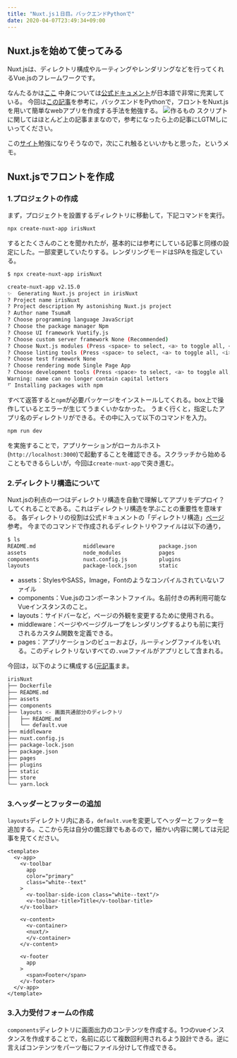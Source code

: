 ```yaml
---
title: "Nuxt.js１日目。バックエンドPythonで"
date: 2020-04-07T23:49:34+09:00
---
```


## Nuxt.jsを始めて使ってみる

Nuxt.jsは、ディレクトリ構成やルーティングやレンダリングなどを行ってくれるVue.jsのフレームワークです。
<!--more-->
なんたるかは[ここ](https://qiita.com/Kentaro91011/items/406d8121775f98ddd84d)
中身については[公式ドキュメント](https://ja.nuxtjs.org/guide/installation)が日本語で非常に充実している。
今回は[この記事](https://qiita.com/kurakura0916/items/7a19355e8dc5d63f4631)を参考に，バックエンドをPythonで，フロントをNuxt.jsを用いて簡単なwebアプリを作成する手法を勉強する。
![作るもの](https://qiita-user-contents.imgix.net/https%3A%2F%2Fqiita-image-store.s3.ap-northeast-1.amazonaws.com%2F0%2F270991%2F2a1e433d-73b9-3f48-ddf4-362d0f112a8f.gif?ixlib=rb-1.2.2&auto=format&gif-q=60&q=75&w=1400&fit=max&s=b54923a77ea74266e15e82c62c3fefb0)
スクリプトに関してはほとんど上の記事ままなので，参考になったら上の記事にLGTMしにいってください。

この[サイト](https://b1tblog.com/2019/12/24/nuxt-app1/)勉強になりそうなので，次にこれ触るといいかもと思った，というメモ。

## Nuxt.jsでフロントを作成

### 1.プロジェクトの作成

まず，プロジェクトを設置するディレクトリに移動して，下記コマンドを実行。

```bash
npx create-nuxt-app irisNuxt
```

するとたくさんのことを聞かれたが，基本的には参考にしている記事と同様の設定にした。一部変更していたりする。レンダリングモードはSPAを指定している。

```bash
$ npx create-nuxt-app irisNuxt

create-nuxt-app v2.15.0
✨  Generating Nuxt.js project in irisNuxt
? Project name irisNuxt
? Project description My astonishing Nuxt.js project
? Author name TsumaR
? Choose programming language JavaScript
? Choose the package manager Npm
? Choose UI framework Vuetify.js
? Choose custom server framework None (Recommended)
? Choose Nuxt.js modules (Press <space> to select, <a> to toggle all, <i> to invert selection)
? Choose linting tools (Press <space> to select, <a> to toggle all, <i> to invert selection)
? Choose test framework None
? Choose rendering mode Single Page App
? Choose development tools (Press <space> to select, <a> to toggle all, <i> to invert selection)
Warning: name can no longer contain capital letters
⠋ Installing packages with npm
```

すべて返答すると`npm`が必要パッケージをインストールしてくれる。box上で操作しているとエラーが生じてうまくいかなかった。
うまく行くと，指定したアプリ名のディレクトリができる。その中に入って以下のコマンドを入力。

```bash
npm run dev
```

を実施することで，アプリケーションがローカルホスト(`http://localhost:3000`)で起動することを確認できる。スクラッチから始めることもできるらしいが，今回は`create-nuxt-app`で突き進む。

### 2.ディレクトリ構造について

Nuxt.jsの利点の一つはディレクトリ構造を自動で理解してアプリをデプロイ？してくれることである。これはディレクトリ構造を学ぶことの重要性を意味する。
各ディレクトリの役割は公式ドキュメントの「ディレクトリ構造」[ページ](https://ja.nuxtjs.org/guide/directory-structure)参考。
今までのコマンドで作成されるディレクトリやファイルは以下の通り，

```bash
$ ls
README.md               middleware              package.json            store
assets                  node_modules            pages
components              nuxt.config.js          plugins
layouts                 package-lock.json       static
```

* assets：StylesやSASS，Image，Fontのようなコンパイルされていないファイル
* components：Vue.jsのコンポーネントファイル。名前付きの再利用可能なVueインスタンスのこと。
* layouts：サイドバーなど，ページの外観を変更するために使用される。
* middleware：ページやページグループをレンダリングするよりも前に実行されるカスタム関数を定義できる。
* pages：アプリケーションのビューおよび，ルーティングファイルをいれる。このディレクトリないすべての`.vue`ファイルがアプリとして含まれる。

今回は，以下のように構成する([元記事](https://qiita.com/kurakura0916/items/7a19355e8dc5d63f4631)まま。

```bash
irisNuxt
├── Dockerfile
├── README.md
├── assets
├── components
├── layouts <- 画面共通部分のディレクトリ
│   ├── README.md
│   └── default.vue
├── middleware
├── nuxt.config.js
├── package-lock.json
├── package.json
├── pages
├── plugins
├── static
├── store
└── yarn.lock
```

### 3.ヘッダーとフッターの追加

`layouts`ディレクトリ内にある，`default.vue`を変更してヘッダーとフッターを追加する。ここから先は自分の備忘録でもあるので，細かい内容に関しては元記事を見てください。

```vue
<template>
  <v-app>
    <v-toolbar
      app
      color="primary"
      class="white--text"
    >
      <v-toolbar-side-icon class="white--text"/>
      <v-toolbar-title>Title</v-toolbar-title>
    </v-toolbar>

    <v-content>
      <v-container>
      <nuxt/>
      </v-container>
    </v-content>

    <v-footer
      app
    >
      <span>Footer</span>
    </v-footer>
  </v-app>
</template>
```

### 3.入力受付フォームの作成

`components`ディレクトリに画面出力のコンテンツを作成する。1つのvueインスタンスを作成することで，名前に応じて複数回利用されるよう設計できる。逆に言えばコンテンツをパーツ毎にファイル分けして作成できる。
